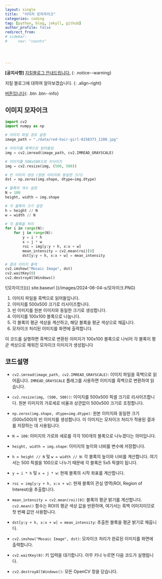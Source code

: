 ```yaml
---
layout: single
title:  "이미지 모자자이크"
categories: coding
tag: [python, blog, jekyll, github]
author_profile: false
redirect_from:
# sidebar:
#     nav: "counts" 




---
```


**[공지사항]** [지킬블로그 안내드립니다.](https://mmistakes.github.io/minimal-mistakes/docs/quick-start-guide/)
{: .notice--warning}

지킬 블로그에 대하여 알아보겠습니다. 
{: .align-right}   
<!-- 오른쪽정렬 -->
[버튼입니다](https://google.com){: .btn .btn--info}

## 이미지 모자이크 

```python
import cv2
import numpy as np

# 이미지 파일 경로 설정
image_path = "./data/red-hair-girl-8158373_1280.jpg"

# 이미지를 흑백으로 읽어들임
img = cv2.imread(image_path, cv2.IMREAD_GRAYSCALE)

# 이미지를 500x500으로 리사이즈
img = cv2.resize(img, (500, 500))

# 빈 이미지 생성 (원본 이미지와 동일한 크기)
dst = np.zeros(img.shape, dtype=img.dtype)

# 블록의 개수 설정
N = 100
height, width = img.shape

# 각 블록의 크기 설정
h = height // N
w = width // N

# 각 블록을 처리
for i in range(N):
    for j in range(N):
        y = i * h
        x = j * w
        roi = img[y:y + h, x:x + w]
        mean_intensity = cv2.mean(roi)[0]
        dst[y:y + h, x:x + w] = mean_intensity

# 결과 이미지 출력
cv2.imshow("Mosaic Image", dst)
cv2.waitKey(0)
cv2.destroyAllWindows()

```

![모자이크]({{ site.baseurl }}/images/2024-06-04-s/모자이크.PNG)

1. 이미지 파일을 흑백으로 읽어들입니다.
2. 이미지를 500x500 크기로 리사이즈합니다.
3. 빈 이미지를 원본 이미지와 동일한 크기로 생성합니다.
4. 이미지를 100x100 블록으로 나눕니다.
5. 각 블록의 평균 색상을 계산하고, 해당 블록을 평균 색상으로 채웁니다.
6. 모자이크 처리된 이미지를 화면에 출력합니다.

이 코드를 실행하면 흑백으로 변환된 이미지가 100x100 블록으로 나뉘어 각 블록이 평균 색상으로 채워진 모자이크 이미지가 생성됩니다



## 코드설명

- `cv2.imread(image_path, cv2.IMREAD_GRAYSCALE)`: 이미지 파일을 흑백으로 읽어옵니다. `IMREAD_GRAYSCALE` 플래그를 사용하면 이미지를 흑백으로 변환하여 읽습니다.

- `cv2.resize(img, (500, 500))`: 이미지를 500x500 픽셀 크기로 리사이즈합니다. 원본 이미지의 가로세로 비율과 상관없이 500x500 크기로 조정합니다.

- `np.zeros(img.shape, dtype=img.dtype)`: 원본 이미지와 동일한 크기(500x500)의 빈 이미지를 생성합니다. 이 이미지는 모자이크 처리가 적용된 결과를 저장하는 데 사용됩니다.

- `N = 100`: 이미지의 가로와 세로를 각각 100개의 블록으로 나누겠다는 의미입니다.
- `height, width = img.shape`: 이미지의 높이와 너비를 변수에 저장합니다.

- `h = height // N` 및 `w = width // N`: 각 블록의 높이와 너비를 계산합니다. 여기서는 500 픽셀을 100으로 나누기 때문에 각 블록은 5x5 픽셀이 됩니다.

- `y = i * h` 및 `x = j * w`: 현재 블록의 시작 좌표를 계산합니다.
- `roi = img[y:y + h, x:x + w]`: 현재 블록의 관심 영역(ROI, Region of Interest)을 추출합니다.
- `mean_intensity = cv2.mean(roi)[0]`: 블록의 평균 밝기를 계산합니다. `cv2.mean()` 함수는 ROI의 평균 색상 값을 반환하며, 여기서는 흑백 이미지이므로 첫 번째 값만 사용합니다.
- `dst[y:y + h, x:x + w] = mean_intensity`: 추출한 블록을 평균 밝기로 채웁니다.

- `cv2.imshow("Mosaic Image", dst)`: 모자이크 처리가 완료된 이미지를 화면에 출력합니다.
- `cv2.waitKey(0)`: 키 입력을 대기합니다. 아무 키나 누르면 다음 코드가 실행됩니다.
- `cv2.destroyAllWindows()`: 모든 OpenCV 창을 닫습니다.